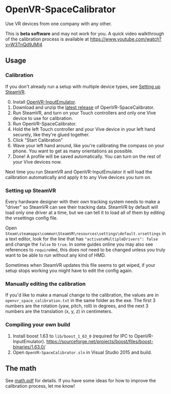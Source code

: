 # OpenVR-SpaceCalibrator

Use VR devices from one company with any other.

This is **beta software** and may not work for you. A quick video walkthrough of the calibration process is available at https://www.youtube.com/watch?v=W3TnQd9JMl4

## Usage

### Calibration

If you don't already run a setup with multiple device types, see [Setting up SteamVR](#setting-up-steamvr).

0. Install [OpenVR-InputEmulator](https://github.com/matzman666/OpenVR-InputEmulator).
1. Download and unzip the [latest release](https://github.com/pushrax/OpenVR-SpaceCalibrator/releases) of OpenVR-SpaceCalibrator.
2. Run SteamVR, and turn on your Touch controllers and only one Vive device to use for calibration.
3. Run OpenVR-SpaceCalibrator.
4. Hold the left Touch controller and your Vive device in your left hand securely, like they're glued together.
5. Click "Start Calibration"
6. Wave your left hand around, like you're calibrating the compass on your phone. You want to get as many orientations as possible.
7. Done! A profile will be saved automatically. You can turn on the rest of your Vive devices now.

Next time you run SteamVR and OpenVR-InputEmulator it will load the calibration automatically and apply it to any Vive devices you turn on.

### Setting up SteamVR

Every hardware designer with their own tracking system needs to make a "driver"
so SteamVR can see their tracking data. SteamVR by default will load only one driver at a time,
but we can tell it to load all of them by editing the vrsettings config file.

Open `Steam\steamapps\common\SteamVR\resources\settings\default.vrsettings` in a text editor,
look for the line that has `"activateMultipleDrivers": false` and change the `false` to `true`.
In some guides online you may also see references to `requireHmd`, this does _not_ need to be changed
unless you truly want to be able to run without any kind of HMD.

Sometimes when SteamVR updates this file seems to get wiped, if your setup stops working you might
have to edit the config again.

### Manually editing the calibration

If you'd like to make a manual change to the calibration, the values are in `openvr_space_calibration.txt` in the same folder as the exe.
The first 3 numbers are the rotation (yaw, pitch, roll) in degrees, and the next 3 numbers are the translation (x, y, z) in centimeters.

### Compiling your own build

1. Install boost 1.63 to `lib/boost_1_63_0` (required for IPC to OpenVR-InputEmulator). https://sourceforge.net/projects/boost/files/boost-binaries/1.63.0/
2. Open `OpenVR-SpaceCalibrator.sln` in Visual Studio 2015 and build.


## The math

See [math.pdf](https://github.com/pushrax/OpenVR-SpaceCalibrator/blob/master/math.pdf) for details.
If you have some ideas for how to improve the calibration process, let me know!
